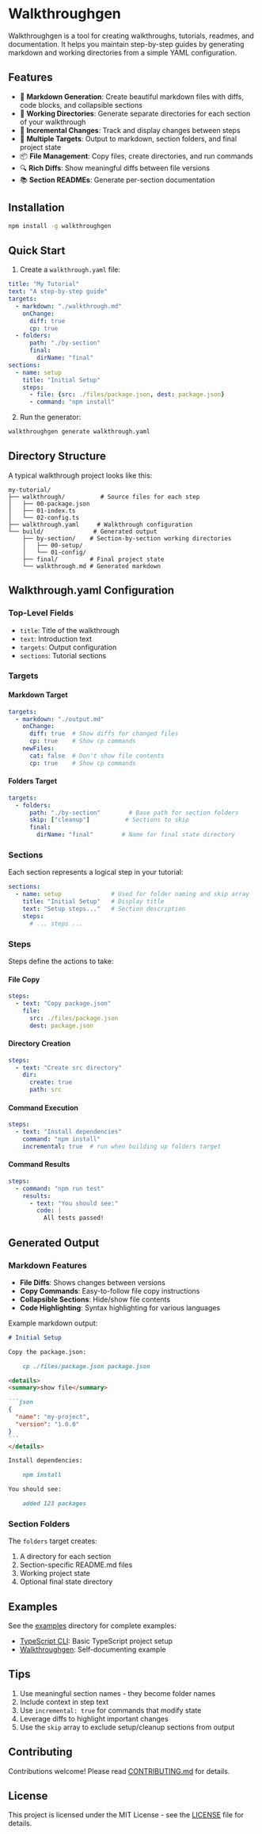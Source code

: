 # Walkthroughgen

Walkthroughgen is a tool for creating walkthroughs, tutorials, readmes, and documentation. It helps you maintain step-by-step guides by generating markdown and working directories from a simple YAML configuration.

## Features

- 📝 **Markdown Generation**: Create beautiful markdown files with diffs, code blocks, and collapsible sections
- 📁 **Working Directories**: Generate separate directories for each section of your walkthrough
- 🔄 **Incremental Changes**: Track and display changes between steps
- 🎯 **Multiple Targets**: Output to markdown, section folders, and final project state
- 📦 **File Management**: Copy files, create directories, and run commands
- 🔍 **Rich Diffs**: Show meaningful diffs between file versions
- 📚 **Section READMEs**: Generate per-section documentation

## Installation

```bash
npm install -g walkthroughgen
```

## Quick Start

1. Create a `walkthrough.yaml` file:

```yaml
title: "My Tutorial"
text: "A step-by-step guide"
targets:
  - markdown: "./walkthrough.md"
    onChange:
      diff: true
      cp: true
  - folders:
      path: "./by-section"
      final:
        dirName: "final"
sections:
  - name: setup
    title: "Initial Setup"
    steps:
      - file: {src: ./files/package.json, dest: package.json}
      - command: "npm install"
```

2. Run the generator:

```bash
walkthroughgen generate walkthrough.yaml
```

## Directory Structure

A typical walkthrough project looks like this:

```
my-tutorial/
├── walkthrough/          # Source files for each step
│   ├── 00-package.json
│   ├── 01-index.ts
│   └── 02-config.ts
├── walkthrough.yaml     # Walkthrough configuration
└── build/              # Generated output
    ├── by-section/    # Section-by-section working directories
    │   ├── 00-setup/
    │   └── 01-config/
    ├── final/         # Final project state
    └── walkthrough.md # Generated markdown
```

## Walkthrough.yaml Configuration

### Top-Level Fields

- `title`: Title of the walkthrough
- `text`: Introduction text
- `targets`: Output configuration
- `sections`: Tutorial sections

### Targets

#### Markdown Target

```yaml
targets:
  - markdown: "./output.md"
    onChange:
      diff: true  # Show diffs for changed files
      cp: true    # Show cp commands
    newFiles:
      cat: false  # Don't show file contents
      cp: true    # Show cp commands
```

#### Folders Target

```yaml
targets:
  - folders:
      path: "./by-section"        # Base path for section folders
      skip: ["cleanup"]          # Sections to skip
      final:
        dirName: "final"        # Name for final state directory
```

### Sections

Each section represents a logical step in your tutorial:

```yaml
sections:
  - name: setup              # Used for folder naming and skip array
    title: "Initial Setup"   # Display title
    text: "Setup steps..."   # Section description
    steps:
      # ... steps ...
```

### Steps

Steps define the actions to take:

#### File Copy
```yaml
steps:
  - text: "Copy package.json"
    file:
      src: ./files/package.json
      dest: package.json
```

#### Directory Creation
```yaml
steps:
  - text: "Create src directory"
    dir:
      create: true
      path: src
```

#### Command Execution
```yaml
steps:
  - text: "Install dependencies"
    command: "npm install"
    incremental: true  # run when building up folders target
```

#### Command Results
```yaml
steps:
  - command: "npm run test"
    results:
      - text: "You should see:"
        code: |
          All tests passed!
```

## Generated Output

### Markdown Features

- **File Diffs**: Shows changes between versions
- **Copy Commands**: Easy-to-follow file copy instructions
- **Collapsible Sections**: Hide/show file contents
- **Code Highlighting**: Syntax highlighting for various languages

Example markdown output:

~~~markdown
# Initial Setup

Copy the package.json:

    cp ./files/package.json package.json

<details>
<summary>show file</summary>

```json
{
  "name": "my-project",
  "version": "1.0.0"
}
```
</details>

Install dependencies:

    npm install

You should see:

    added 123 packages
~~~

### Section Folders

The `folders` target creates:

1. A directory for each section
2. Section-specific README.md files
3. Working project state
4. Optional final state directory

## Examples

See the [examples](./examples) directory for complete examples:

- [TypeScript CLI](./examples/typescript): Basic TypeScript project setup
- [Walkthroughgen](./examples/walkthroughgen): Self-documenting example

## Tips

1. Use meaningful section names - they become folder names
2. Include context in step text
3. Use `incremental: true` for commands that modify state
4. Leverage diffs to highlight important changes
5. Use the `skip` array to exclude setup/cleanup sections from output

## Contributing

Contributions welcome! Please read [CONTRIBUTING.md](./CONTRIBUTING.md) for details.

## License

This project is licensed under the MIT License - see the [LICENSE](./LICENSE) file for details.
